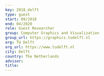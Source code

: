 ```yaml
---
key: 2018_delft
type: guest
start: 09/2018
end: 04/2020
role: Guest Researcher
group: Computer Graphics and Visualization
group_url: https://graphics.tudelft.nl
org: TU Delft
org_url: https://www.tudelft.nl
city: Delft
country: The Netherlands
advisor:
title:
---
```

